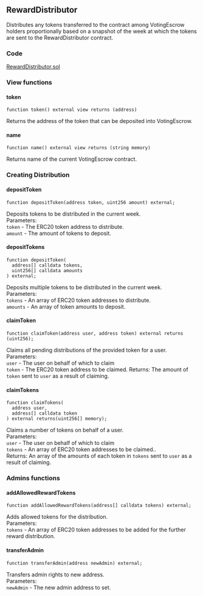 ## RewardDistributor
Distributes any tokens transferred to the contract among VotingEscrow holders proportionally based on a snapshot of the week at which the tokens are sent to the RewardDistributor contract.

### Code  
[RewardDistributor.sol](../contracts/RewardDistributor.sol)


### View functions
#### token
```
function token() external view returns (address)
```
Returns the address of the token that can be deposited into VotingEscrow.  

#### name
```
function name() external view returns (string memory)
```
Returns name of the current VotingEscrow contract.  


### Creating Distribution
#### depositToken
```
function depositToken(address token, uint256 amount) external;
```
Deposits tokens to be distributed in the current week.  
Parameters:  
`token` - The ERC20 token address to distribute.  
`amount` - The amount of tokens to deposit.  

#### depositTokens
```
function depositToken(
  address[] calldata tokens,
  uint256[] calldata amounts
) external;
```
Deposits multiple tokens to be distributed in the current week.  
Parameters:  
`tokens` - An array of ERC20 token addresses to distribute.  
`amounts` - An array of token amounts to deposit.  


#### claimToken
```
function claimToken(address user, address token) external returns (uint256);
```
Claims all pending distributions of the provided token for a user.  
Parameters:  
`user` - The user on behalf of which to claim  
`token` - The ERC20 token address to be claimed.
Returns:
The amount of `token` sent to `user` as a result of claiming.  

#### claimTokens
```
function claimTokens(
  address user,
  address[] calldata token
) external returns(uint256[] memory);
```
Claims a number of tokens on behalf of a user.  
Parameters:  
`user` - The user on behalf of which to claim  
`tokens` - An array of ERC20 token addresses to be claimed..  
Returns:
An array of the amounts of each token in `tokens` sent to `user` as a result of claiming.  


### Admins functions

#### addAllowedRewardTokens
```
function addAllowedRewardTokens(address[] calldata tokens) external;
```  
Adds allowed tokens for the distribution.  
Parameters:  
`tokens` - An array of ERC20 token addresses to be added for the further reward distribution.

#### transferAdmin
```
function transferAdmin(address newAdmin) external;
```  
Transfers admin rights to new address.  
Parameters:  
`newAdmin` - The new admin address to set.  


